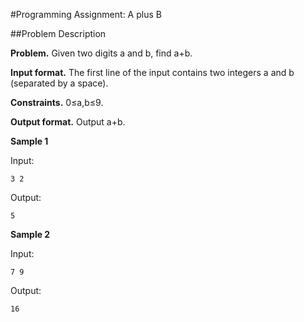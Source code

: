 #Programming Assignment: A plus B

##Problem Description

**Problem.** Given two digits a and b, find a+b.

**Input format.** The first line of the input contains two integers a and b (separated by a space).

**Constraints.** 0≤a,b≤9.

**Output format.** Output a+b.

**Sample 1**

Input:

    3 2

Output:

    5

**Sample 2**

Input:

    7 9

Output:

    16